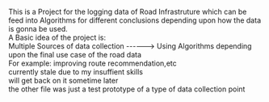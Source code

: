 This is a Project for the logging data of Road Infrastruture which can be feed into Algorithms for different conclusions depending upon how the data is gonna be used.<br />
A Basic idea of the project is: <br />
Multiple Sources of data collection ------> Using Algorithms depending upon the final use case of the road data<br /> 
For example: improving route recommendation,etc<br />
currently stale due to my insuffient skills <br />
will get back on it sometime later<br />
the other file was just a test prototype of a type of data collection point<br />

